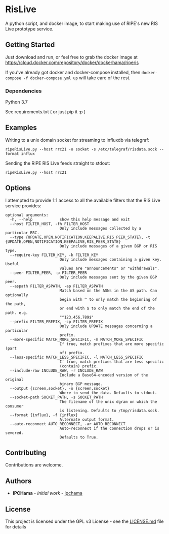 # RisLive

A python script, and docker image, to start making use of RIPE's new RIS Live prototype service. 

## Getting Started

Just download and run, or feel free to grab the docker image at https://cloud.docker.com/repository/docker/dockerhama/riperis

If you've already got docker and docker-compose installed, then `docker-compose -f docker-compose.yml up` will take care of the rest.

### Dependencies
Python 3.7

See requirements.txt ( or just pip it :p )

## Examples
Writing to a unix domain socket for streaming to influxdb via telegraf:
```
ripeRisLive.py --host rrc21 -o socket -s /etc/telegraf/risdata.sock --format influx
```

Sending the RIPE RIS Live feeds straight to stdout:
```
ripeRisLive.py --host rrc21
```

## Options
I attempted to provide 1:1 access to all the available filters that the RIS Live service provides: 
```
optional arguments:
  -h, --help            show this help message and exit
  --host FILTER_HOST, -fh FILTER_HOST
                        Only include messages collected by a particular RRC.
  --type {UPDATE,OPEN,NOTIFICATION,KEEPALIVE,RIS_PEER_STATE}, -t {UPDATE,OPEN,NOTIFICATION,KEEPALIVE,RIS_PEER_STATE}
                        Only include messages of a given BGP or RIS type.
  --require-key FILTER_KEY, -k FILTER_KEY
                        Only include messages containing a given key. Useful
                        values are "announcements" or "withdrawals".
  --peer FILTER_PEER, -p FILTER_PEER
                        Only include messages sent by the given BGP peer.
  --aspath FILTER_ASPATH, -ap FILTER_ASPATH
                        Match based on the ASNs in the AS path. Can optionally
                        begin with ^ to only match the beginning of the path,
                        or end with $ to only match the end of the path. e.g.
                        "^123,456,789$"
  --prefix FILTER_PREFIX, -cp FILTER_PREFIX
                        Only include UPDATE messages concerning a particular
                        prefix.
  --more-specific MATCH_MORE_SPECIFIC, -m MATCH_MORE_SPECIFIC
                        If true, match prefixes that are more specific (part
                        of) prefix.
  --less-specific MATCH_LESS_SPECIFIC, -l MATCH_LESS_SPECIFIC
                        If true, match prefixes that are less specific
                        (contain) prefix.
  --include-raw INCLUDE_RAW, -r INCLUDE_RAW
                        Include a Base64-encoded version of the original
                        binary BGP message.
  --output {screen,socket}, -o {screen,socket}
                        Where to send the data. Defaults to stdout.
  --socket-path SOCKET_PATH, -s SOCKET_PATH
                        The filename of the unix dgram on which the consumer
                        is listening. Defaults to /tmp/risdata.sock.
  --format {influx}, -f {influx}
                        Alternate output format.
  --auto-reconnect AUTO_RECONNECT, -ar AUTO_RECONNECT
                        Auto-reconnect if the connection drops or is severed.
                        Defaults to True.
```
## Contributing

Contributions are welcome.

## Authors

* **IPCHama** - *Initial work* - [ipchama](https://github.com/ipchama)

## License

This project is licensed under the GPL v3 License - see the [LICENSE.md](LICENSE.md) file for details
